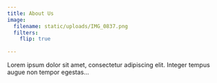 ```yaml
---
title: About Us
image:
  filename: static/uploads/IMG_0837.png
  filters:
    flip: true
  
---
```


Lorem ipsum dolor sit amet, consectetur adipiscing elit. Integer tempus augue non tempor egestas...